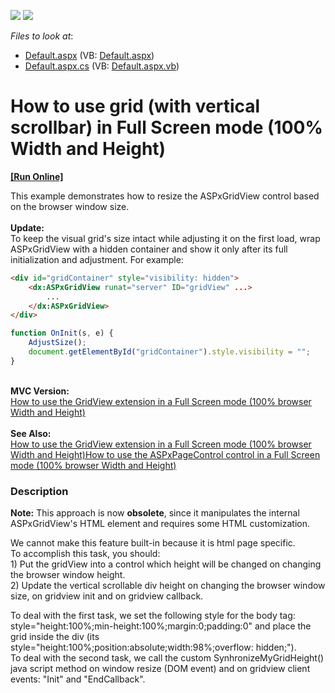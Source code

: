 <!-- default badges list -->
[![](https://img.shields.io/badge/Open_in_DevExpress_Support_Center-FF7200?style=flat-square&logo=DevExpress&logoColor=white)](https://supportcenter.devexpress.com/ticket/details/E1081)
[![](https://img.shields.io/badge/📖_How_to_use_DevExpress_Examples-e9f6fc?style=flat-square)](https://docs.devexpress.com/GeneralInformation/403183)
<!-- default badges end -->
<!-- default file list -->
*Files to look at*:

* [Default.aspx](./CS/WebSite/Default.aspx) (VB: [Default.aspx](./VB/WebSite/Default.aspx))
* [Default.aspx.cs](./CS/WebSite/Default.aspx.cs) (VB: [Default.aspx.vb](./VB/WebSite/Default.aspx.vb))
<!-- default file list end -->
# How to use grid (with vertical scrollbar) in Full Screen mode (100% Width and Height)
<!-- run online -->
**[[Run Online]](https://codecentral.devexpress.com/128543594/)**
<!-- run online end -->


<p>This example demonstrates how to resize the ASPxGridView control based on the browser window size.<br><br><strong>Update:</strong><br>To keep the visual grid's size intact while adjusting it on the first load, wrap ASPxGridView with a hidden container and show it only after its full initialization and adjustment. For example:</p>


```aspx
<div id="gridContainer" style="visibility: hidden">
    <dx:ASPxGridView runat="server" ID="gridView" ...>
        ...
    </dx:ASPxGridView>
</div>
```




```js
function OnInit(s, e) {
    AdjustSize();
    document.getElementById("gridContainer").style.visibility = "";
}

```


<p><strong><br>MVC Version:<br></strong><a href="https://supportcenter.devexpress.com/ticket/details/t830635/how-to-use-the-gridview-extension-in-full-screen-mode-100-browser-width-and-height">How to use the GridView extension in a Full Screen mode (100% browser Width and Height)</a><strong><br><br>See Also:<br></strong><a href="https://supportcenter.devexpress.com/ticket/details/t830635/how-to-use-the-gridview-extension-in-full-screen-mode-100-browser-width-and-height">How to use the GridView extension in a Full Screen mode (100% browser Width and Height)</a><a href="https://supportcenter.devexpress.com/ticket/details/t830634/how-to-use-the-aspxpagecontrol-control-in-full-screen-mode-100-browser-width-and-height">How to use the ASPxPageControl control in a Full Screen mode (100% browser Width and Height)</a><br></p>


<h3>Description</h3>

<p><strong>Note:</strong> This approach is now <strong>obsolete</strong>, since it manipulates the internal ASPxGridView&#39;s HTML element and requires some HTML customization.</p><p>We cannot make this feature built-in because it is html page specific. <br />
To accomplish this task, you should:<br />
1) Put the gridView into a control which height will be changed on changing the browser window height.<br />
2) Update the vertical scrollable div height on changing the browser window size, on gridview init and on gridview callback.</p><p>To deal with the first task, we set the following style for the body tag: style=&quot;height:100%;min-height:100%;margin:0;padding:0&quot; and place the grid inside the div (its style=&quot;height:100%;position:absolute;width:98%;overflow: hidden;&quot;).<br />
To deal with the second task, we call the custom SynhronizeMyGridHeight() java script method on window resize (DOM event) and on gridview client events: &quot;Init&quot; and &quot;EndCallback&quot;.</p>

<br/>


